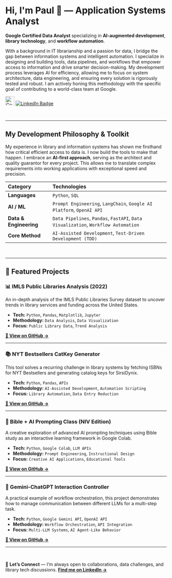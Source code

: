# Hi, I'm Paul 👋 — Application Systems Analyst

**Google Certified Data Analyst** specializing in **AI-augmented development**, **library technology**, and **workflow automation**.

With a background in IT librarianship and a passion for data, I bridge the gap between information systems and intelligent automation. I specialize in designing and building tools, data pipelines, and workflows that empower access to information and drive smarter decision-making. My development process leverages AI for efficiency, allowing me to focus on system architecture, data engineering, and ensuring every solution is rigorously tested and robust. I am actively honing this methodology with the specific goal of contributing to a world-class team at Google.

[<img src="https://img.shields.io/badge/Google%20Data%20Analytics-Certified-blue" alt="Google Data Analyst Certification Badge" height="28" />](https://www.credly.com/badges/d41670d1-a861-474d-be14-0c973c39d122/public_url) [<img src="https://img.shields.io/badge/LinkedIn-0077B5?style=for-the-badge&logo=linkedin&logoColor=white" alt="LinkedIn Badge" />](https://www.linkedin.com/in/systemslibrarian)

<br>

---

## My Development Philosophy & Toolkit

My experience in library and information systems has shown me firsthand how critical efficient access to data is. I now build the tools to make that happen. I embrace an **AI-first approach**, serving as the architect and quality guarantor for every project. This allows me to translate complex requirements into working applications with exceptional speed and precision.

| Category          | Technologies                                                   |
| :---------------- | :------------------------------------------------------------- |
| **Languages** | `Python`, `SQL`                                                |
| **AI / ML** | `Prompt Engineering`, `LangChain`, `Google AI Platform`, `OpenAI API` |
| **Data & Engineering**| `Data Pipelines`, `Pandas`, `FastAPI`, `Data Visualization`, `Workflow Automation` |
| **Core Method** | `AI-Assisted Development`, `Test-Driven Development (TDD)`     |

<br>

---

## 🚀 Featured Projects

### 📊 IMLS Public Libraries Analysis (2022)
An in-depth analysis of the IMLS Public Libraries Survey dataset to uncover trends in library services and funding across the United States.
- **Tech:** `Python`, `Pandas`, `Matplotlib`, `Jupyter`
- **Methodology:** `Data Analysis`, `Data Visualization`
- **Focus:** `Public Library Data`, `Trend Analysis`

**[🔗 View on GitHub →](https://github.com/systemslibrarian/imls-public-libraries-2022)**

---

### 📚 NYT Bestsellers CatKey Generator
This tool solves a recurring challenge in library systems by fetching ISBNs for NYT Bestsellers and generating catalog keys for SirsiDynix.
- **Tech:** `Python`, `Pandas`, `APIs`
- **Methodology:** `AI-Assisted Development`, `Automation Scripting`
- **Focus:** `Library Automation`, `Data Entry Reduction`

**[🔗 View on GitHub →](https://github.com/systemslibrarian/NYT-Bestsellers-CatKey-Generator)**

---

### 🧠 Bible + AI Prompting Class (NIV Edition)
A creative exploration of advanced AI prompting techniques using Bible study as an interactive learning framework in Google Colab.
- **Tech:** `Python`, `Google Colab`, `LLM APIs`
- **Methodology:** `Prompt Engineering`, `Instructional Design`
- **Focus:** `Creative AI Applications`, `Educational Tools`

**[🔗 View on GitHub →](https://github.com/systemslibrarian/bible-ai-prompting-class)**

---

### 🤖 Gemini-ChatGPT Interaction Controller
A practical example of workflow orchestration, this project demonstrates how to manage communication between different LLMs for a multi-step task.
- **Tech:** `Python`, `Google Gemini API`, `OpenAI API`
- **Methodology:** `Workflow Orchestration`, `API Integration`
- **Focus:** `Multi-LLM Systems`, `AI Agent-Like Behavior`

**[🔗 View on GitHub →](https://github.com/systemslibrarian/Gemini-ChatGPT-Interaction)**

---

<br>

💬 **Let’s Connect** — I’m always open to collaborations, data challenges, and library tech discussions. **[Find me on LinkedIn →](https://www.linkedin.com/in/systemslibrarian)**
